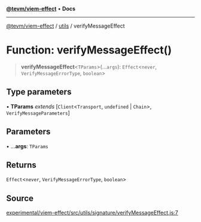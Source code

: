 [**@tevm/viem-effect**](../../README.md) • **Docs**

***

[@tevm/viem-effect](../../modules.md) / [utils](../README.md) / verifyMessageEffect

# Function: verifyMessageEffect()

> **verifyMessageEffect**\<`TParams`\>(...`args`): `Effect`\<`never`, `VerifyMessageErrorType`, `boolean`\>

## Type parameters

• **TParams** *extends* [`Client`\<`Transport`, `undefined` \| `Chain`\>, `VerifyMessageParameters`]

## Parameters

• ...**args**: `TParams`

## Returns

`Effect`\<`never`, `VerifyMessageErrorType`, `boolean`\>

## Source

[experimental/viem-effect/src/utils/signature/verifyMessageEffect.js:7](https://github.com/evmts/tevm-monorepo/blob/main/experimental/viem-effect/src/utils/signature/verifyMessageEffect.js#L7)
